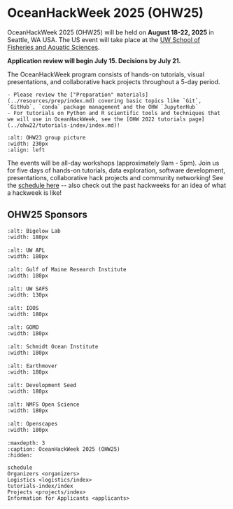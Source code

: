 # OceanHackWeek 2025 (OHW25)

OceanHackWeek 2025 (OHW25) will be held on **August 18-22, 2025** in Seattle, WA USA. The US event will take place at the [UW School of Fisheries and Aquatic Sciences](https://fish.uw.edu/).

<!--
[Applications are open](https://docs.google.com/forms/d/1Mb72g93TySkyG_ls1Ql_wGEgynbUTI1YF_QJm4Mivv0/viewform?edit_requested=true) through July 14th.
-->
**Application review will begin July 15. Decisions by July 21.**

The OceanHackWeek program consists of hands-on tutorials, visual presentations, and collaborative hack projects throughout a 5-day period.

```{admonition} Technical preparations and background for OceanHackWeek!
- Please review the ["Preparation" materials](../resources/prep/index.md) covering basic topics like `Git`, `GitHub`, `conda` package management and the OHW `JupyterHub`
- For tutorials on Python and R scientific tools and techniques that we will use in OceanHackWeek, see the [OHW 2022 tutorials page](../ohw22/tutorials-index/index.md)!
```

```{image} ../assets/images/ohw_hacking/ohw23-group-pic.jpeg
:alt: OHW23 group picture
:width: 230px
:align: left
```

The events will be all-day workshops (approximately 9am - 5pm). Join us for five days of hands-on tutorials, data exploration, software development, presentations, collaborative hack projects and community networking! See the [schedule here](schedule.md) -- also check out the past hackweeks for an idea of what a hackweek is like!

<!-- ```{admonition} UPDATE THIS INFORMATION TO OHW25 CONTEXT!!
:class: important
- See the [ohw23 index page](../ohw23) as a template to content for this page, though the parts about the hybrid nature don't apply
- Will you list the Australia event here, too?
- Remove the admonition box below if applications for volunteers have closed
``` -->



## OHW25 Sponsors

<div class="row">
  <div class="col-4" style="margin-bottom: 1rem">

  ```{image} ../assets/images/BigelowLabs.png
  :alt: Bigelow Lab
  :width: 180px
  ```

  </div>
  <div class="col-4" style="margin-bottom: 1rem">

  ```{image} ../assets/images/apl_logo_blue.jpg
  :alt: UW APL
  :width: 180px
  ```

  </div>
  <div class="col-4" style="margin-bottom: 1rem">

  ```{image} ../assets/images/logos/GMRI.jpg
  :alt: Gulf of Maine Research Institute
  :width: 180px
  ```

  </div>
</div>

<div class="row">
  <div class="col-4" style="margin-bottom: 1rem">

  ```{image} ../assets/images/logos/UW-SAFS.png
  :alt: UW SAFS
  :width: 130px
  ```

  </div>

  <div class="col-4" style="margin-bottom: 1rem">

  ```{image} ../assets/images/ioos_logo.jpg
  :alt: IOOS
  :width: 180px
  ```

  </div>
  <div class="col-4" style="margin-bottom: 1rem">

  ```{image} ../assets/images/logos/GOMO_Horizontal_Lockup_Logo_in_Blue.png
  :alt: GOMO
  :width: 180px
  ```

  </div>
  
  <div class="row">
  <div class="col-4" style="margin-bottom: 1rem">

  ```{image} ../assets/images/logos/SOI-Logo-fullcolor-brand-V3.jpg
  :alt: Schmidt Ocean Institute
  :width: 180px
  ```

  </div>

  <div class="col-4" style="margin-bottom: 1rem">

  ```{image} ../assets/images/logos/earthmover.png
  :alt: Earthmover
  :width: 180px
  ```

  </div>

  </div>

  <div class="col-4" style="margin-bottom: 1rem">

  ```{image} ../assets/images/logos/devseed.png
  :alt: Development Seed
  :width: 180px
  ```

  </div>
  </div>

  <div class="row">
  <div class="col-4" style="margin-bottom: 1rem">

  ```{image} ../assets/images/logos/nmfs-opensci.png
  :alt: NMFS Open Science
  :width: 180px
  ```

  </div>

  <div class="col-4" style="margin-bottom: 1rem">

  ```{image} ../assets/images/logos/openscapes.png
  :alt: Openscapes
  :width: 180px
  ```

  </div>
  
  </div>



```{toctree}
:maxdepth: 3
:caption: OceanHackWeek 2025 (OHW25)
:hidden:

schedule
Organizers <organizers>
Logistics <logistics/index>
tutorials-index/index
Projects <projects/index>
Information for Applicants <applicants>
```
